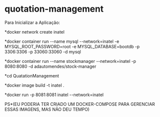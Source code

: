 # quotation-management


Para Inicializar a Aplicação:

*docker network create inatel

*docker container run --name mysql --network=inatel -e
MYSQL_ROOT_PASSWORD=root -e MYSQL_DATABASE=bootdb -p 3306:3306
-p 33060:33060 -d mysql

*docker container run --name stockmanager --network=inatel -p
8080:8080 -d adautomendes/stock-manager

*cd QuatationManagement

*docker image build -t inatel .

*docker run -p 8081:8081 inatel --network=inatel




PS*(EU PODERIA TER CRIADO UM DOCKER-COMPOSE PARA GERENCIAR ESSAS IMAGENS, MAS NÃO DEU TEMPO)

